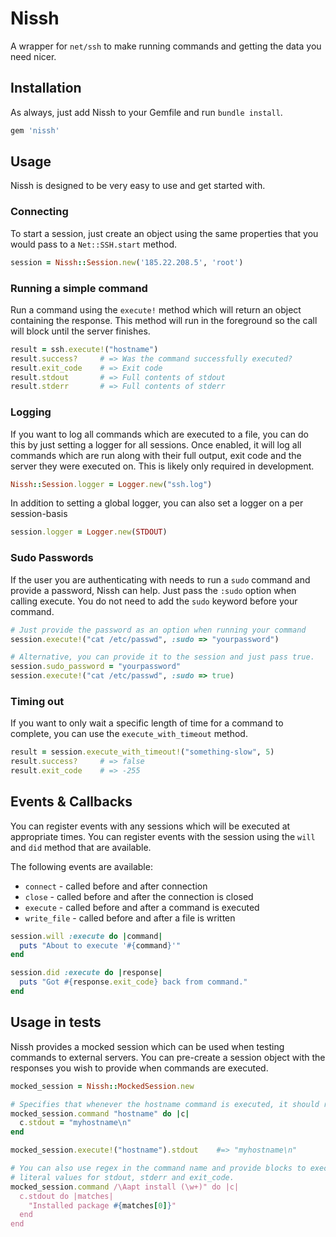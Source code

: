 # Nissh

A wrapper for `net/ssh` to make running commands and getting the data you need nicer.

## Installation

As always, just add Nissh to your Gemfile and run `bundle install`.

```ruby
gem 'nissh'
```

## Usage

Nissh is designed to be very easy to use and get started with.

### Connecting

To start a session, just create an object using the same properties that you would
pass to a `Net::SSH.start` method.

```ruby
session = Nissh::Session.new('185.22.208.5', 'root')
```

### Running a simple command

Run a command using the `execute!` method which will return an object containing
the response. This method will run in the foreground so the call will block until
the server finishes.

```ruby
result = ssh.execute!("hostname")
result.success?     # => Was the command successfully executed?
result.exit_code    # => Exit code
result.stdout       # => Full contents of stdout
result.stderr       # => Full contents of stderr
```

### Logging

If you want to log all commands which are executed to a file, you can do this by
just setting a logger for all sessions. Once enabled, it will log all commands
which are run along with their full output, exit code and the server they were
executed on. This is likely only required in development.

```ruby
Nissh::Session.logger = Logger.new("ssh.log")
```

In addition to setting a global logger, you can also set a logger on a per
session-basis

```ruby
session.logger = Logger.new(STDOUT)
```

### Sudo Passwords

If the user you are authenticating with needs to run a `sudo` command and provide
a password, Nissh can help. Just pass the `:sudo` option when calling execute.
You do not need to add the `sudo` keyword before your command.

```ruby
# Just provide the password as an option when running your command
session.execute!("cat /etc/passwd", :sudo => "yourpassword")

# Alternative, you can provide it to the session and just pass true.
session.sudo_password = "yourpassword"
session.execute!("cat /etc/passwd", :sudo => true)
```

### Timing out

If you want to only wait a specific length of time for a command to complete, you
can use the `execute_with_timeout` method.

```ruby
result = session.execute_with_timeout!("something-slow", 5)
result.success?     # => false
result.exit_code    # => -255
```

## Events & Callbacks

You can register events with any sessions which will be executed at appropriate
times. You can register events with the session using the `will` and `did` method
that are available.

The following events are available:

* `connect` - called before and after connection
* `close` - called before and after the connection is closed
* `execute` - called before and after a command is executed
* `write_file` - called before and after a file is written

```ruby
session.will :execute do |command|
  puts "About to execute '#{command}'"
end

session.did :execute do |response|
  puts "Got #{response.exit_code} back from command."
end
```

## Usage in tests

Nissh provides a mocked session which can be used when testing commands to external servers.
You can pre-create a session object with the responses you wish to provide when
commands are executed.

```ruby
mocked_session = Nissh::MockedSession.new

# Specifies that whenever the hostname command is executed, it should return "myhostname"
mocked_session.command "hostname" do |c|
  c.stdout = "myhostname\n"
end

mocked_session.execute!("hostname").stdout    #=> "myhostname\n"

# You can also use regex in the command name and provide blocks to execute rather than
# literal values for stdout, stderr and exit_code.
mocked_session.command /\Aapt install (\w+)" do |c|
  c.stdout do |matches|
    "Installed package #{matches[0]}"
  end
end
```

